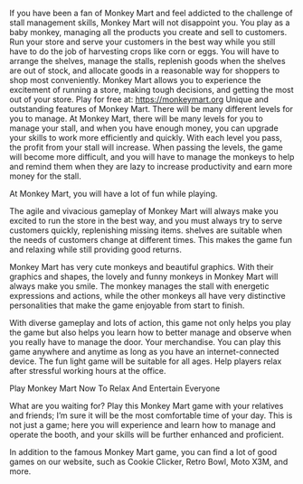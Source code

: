 If you have been a fan of Monkey Mart and feel addicted to the challenge of stall management skills, Monkey Mart will not disappoint you. You play as a baby monkey, managing all the products you create and sell to customers. Run your store and serve your customers in the best way while you still have to do the job of harvesting crops like corn or eggs. You will have to arrange the shelves, manage the stalls, replenish goods when the shelves are out of stock, and allocate goods in a reasonable way for shoppers to shop most conveniently. Monkey Mart allows you to experience the excitement of running a store, making tough decisions, and getting the most out of your store.
Play for free at: https://monkeymart.org
Unique and outstanding features of Monkey Mart.
There will be many different levels for you to manage.
At Monkey Mart, there will be many levels for you to manage your stall, and when you have enough money, you can upgrade your skills to work more efficiently and quickly. With each level you pass, the profit from your stall will increase. When passing the levels, the game will become more difficult, and you will have to manage the monkeys to help and remind them when they are lazy to increase productivity and earn more money for the stall.



At Monkey Mart, you will have a lot of fun while playing.




The agile and vivacious gameplay of Monkey Mart will always make you excited to run the store in the best way, and you must always try to serve customers quickly, replenishing missing items. shelves are suitable when the needs of customers change at different times. This makes the game fun and relaxing while still providing good returns.

Monkey Mart has very cute monkeys and beautiful graphics.
With their graphics and shapes, the lovely and funny monkeys in Monkey Mart will always make you smile. The monkey manages the stall with energetic expressions and actions, while the other monkeys all have very distinctive personalities that make the game enjoyable from start to finish.

With diverse gameplay and lots of action, this game not only helps you play the game but also helps you learn how to better manage and observe when you really have to manage the door. Your merchandise. You can play this game anywhere and anytime as long as you have an internet-connected device. The fun light game will be suitable for all ages. Help players relax after stressful working hours at the office.

Play Monkey Mart Now To Relax And Entertain Everyone




What are you waiting for? Play this Monkey Mart game with your relatives and friends; I’m sure it will be the most comfortable time of your day. This is not just a game; here you will experience and learn how to manage and operate the booth, and your skills will be further enhanced and proficient.

In addition to the famous Monkey Mart game, you can find a lot of good games on our website, such as Cookie Clicker, Retro Bowl, Moto X3M, and more.
